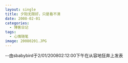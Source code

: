 ```yaml
---
layout: single
title: 夕阳无限好，只是看不清
date: 2008-02-01
categories:
  - 博客日记
tags:
  - 心情随笔
image: 20080201.JPG
---
```


--由sbabybird于2/01/200802&#58;12&#58;00下午在从容地狂奔上发表
